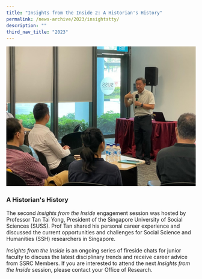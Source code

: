 ```yaml
---
title: "Insights from the Inside 2: A Historian's History"
permalink: /news-archive/2023/insightstty/
description: ""
third_nav_title: "2023"
---
```

![](/images/insights_tty.jpg)
### A Historian's History

The second&nbsp;_Insights from the Inside_&nbsp;engagement session was hosted by Professor Tan Tai Yong, President of the Singapore University of Social Sciences (SUSS). Prof Tan shared his personal career experience and discussed the current opportunities and challenges for Social Science and Humanities (SSH) researchers in Singapore.

_Insights from the Inside_&nbsp;is an ongoing series of fireside chats for junior faculty to discuss the latest disciplinary trends and receive career advice from SSRC Members.
If you are interested to attend the next&nbsp;_Insights from the Inside_&nbsp;session, please contact your Office of Research.